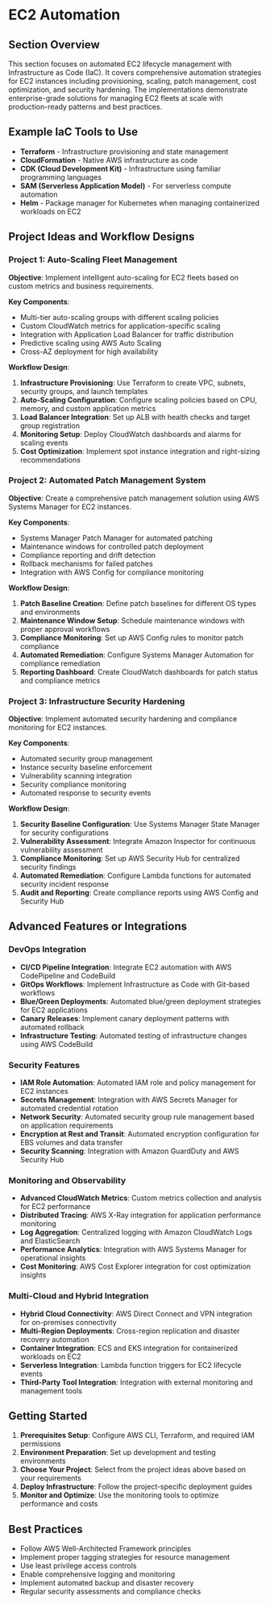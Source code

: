 # EC2 Automation

## Section Overview

This section focuses on automated EC2 lifecycle management with Infrastructure as Code (IaC). It covers comprehensive automation strategies for EC2 instances including provisioning, scaling, patch management, cost optimization, and security hardening. The implementations demonstrate enterprise-grade solutions for managing EC2 fleets at scale with production-ready patterns and best practices.

## Example IaC Tools to Use

- **Terraform** - Infrastructure provisioning and state management
- **CloudFormation** - Native AWS infrastructure as code
- **CDK (Cloud Development Kit)** - Infrastructure using familiar programming languages
- **SAM (Serverless Application Model)** - For serverless compute automation
- **Helm** - Package manager for Kubernetes when managing containerized workloads on EC2

## Project Ideas and Workflow Designs

### Project 1: Auto-Scaling Fleet Management
**Objective**: Implement intelligent auto-scaling for EC2 fleets based on custom metrics and business requirements.

**Key Components**:
- Multi-tier auto-scaling groups with different scaling policies
- Custom CloudWatch metrics for application-specific scaling
- Integration with Application Load Balancer for traffic distribution
- Predictive scaling using AWS Auto Scaling
- Cross-AZ deployment for high availability

**Workflow Design**:
1. **Infrastructure Provisioning**: Use Terraform to create VPC, subnets, security groups, and launch templates
2. **Auto-Scaling Configuration**: Configure scaling policies based on CPU, memory, and custom application metrics
3. **Load Balancer Integration**: Set up ALB with health checks and target group registration
4. **Monitoring Setup**: Deploy CloudWatch dashboards and alarms for scaling events
5. **Cost Optimization**: Implement spot instance integration and right-sizing recommendations

### Project 2: Automated Patch Management System
**Objective**: Create a comprehensive patch management solution using AWS Systems Manager for EC2 instances.

**Key Components**:
- Systems Manager Patch Manager for automated patching
- Maintenance windows for controlled patch deployment
- Compliance reporting and drift detection
- Rollback mechanisms for failed patches
- Integration with AWS Config for compliance monitoring

**Workflow Design**:
1. **Patch Baseline Creation**: Define patch baselines for different OS types and environments
2. **Maintenance Window Setup**: Schedule maintenance windows with proper approval workflows
3. **Compliance Monitoring**: Set up AWS Config rules to monitor patch compliance
4. **Automated Remediation**: Configure Systems Manager Automation for compliance remediation
5. **Reporting Dashboard**: Create CloudWatch dashboards for patch status and compliance metrics

### Project 3: Infrastructure Security Hardening
**Objective**: Implement automated security hardening and compliance monitoring for EC2 instances.

**Key Components**:
- Automated security group management
- Instance security baseline enforcement
- Vulnerability scanning integration
- Security compliance monitoring
- Automated response to security events

**Workflow Design**:
1. **Security Baseline Configuration**: Use Systems Manager State Manager for security configurations
2. **Vulnerability Assessment**: Integrate Amazon Inspector for continuous vulnerability assessment
3. **Compliance Monitoring**: Set up AWS Security Hub for centralized security findings
4. **Automated Remediation**: Configure Lambda functions for automated security incident response
5. **Audit and Reporting**: Create compliance reports using AWS Config and Security Hub

## Advanced Features or Integrations

### DevOps Integration
- **CI/CD Pipeline Integration**: Integrate EC2 automation with AWS CodePipeline and CodeBuild
- **GitOps Workflows**: Implement Infrastructure as Code with Git-based workflows
- **Blue/Green Deployments**: Automated blue/green deployment strategies for EC2 applications
- **Canary Releases**: Implement canary deployment patterns with automated rollback
- **Infrastructure Testing**: Automated testing of infrastructure changes using AWS CodeBuild

### Security Features
- **IAM Role Automation**: Automated IAM role and policy management for EC2 instances
- **Secrets Management**: Integration with AWS Secrets Manager for automated credential rotation
- **Network Security**: Automated security group rule management based on application requirements
- **Encryption at Rest and Transit**: Automated encryption configuration for EBS volumes and data transfer
- **Security Scanning**: Integration with Amazon GuardDuty and AWS Security Hub

### Monitoring and Observability
- **Advanced CloudWatch Metrics**: Custom metrics collection and analysis for EC2 performance
- **Distributed Tracing**: AWS X-Ray integration for application performance monitoring
- **Log Aggregation**: Centralized logging with Amazon CloudWatch Logs and ElasticSearch
- **Performance Analytics**: Integration with AWS Systems Manager for operational insights
- **Cost Monitoring**: AWS Cost Explorer integration for cost optimization insights

### Multi-Cloud and Hybrid Integration
- **Hybrid Cloud Connectivity**: AWS Direct Connect and VPN integration for on-premises connectivity
- **Multi-Region Deployments**: Cross-region replication and disaster recovery automation
- **Container Integration**: ECS and EKS integration for containerized workloads on EC2
- **Serverless Integration**: Lambda function triggers for EC2 lifecycle events
- **Third-Party Tool Integration**: Integration with external monitoring and management tools

## Getting Started

1. **Prerequisites Setup**: Configure AWS CLI, Terraform, and required IAM permissions
2. **Environment Preparation**: Set up development and testing environments
3. **Choose Your Project**: Select from the project ideas above based on your requirements
4. **Deploy Infrastructure**: Follow the project-specific deployment guides
5. **Monitor and Optimize**: Use the monitoring tools to optimize performance and costs

## Best Practices

- Follow AWS Well-Architected Framework principles
- Implement proper tagging strategies for resource management
- Use least privilege access controls
- Enable comprehensive logging and monitoring
- Implement automated backup and disaster recovery
- Regular security assessments and compliance checks
